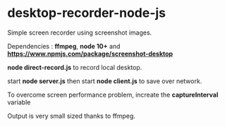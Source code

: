 # desktop-recorder-node-js

Simple screen recorder using screenshot images. 

Dependencies : **ffmpeg**, **node 10+** and **https://www.npmjs.com/package/screenshot-desktop**

**node direct-record.js** to record local desktop.

start **node server.js** then start **node client.js** to save over network.

To overcome screen performance problem, increate the **captureInterval** variable 

Output is very small sized thanks to ffmpeg.
